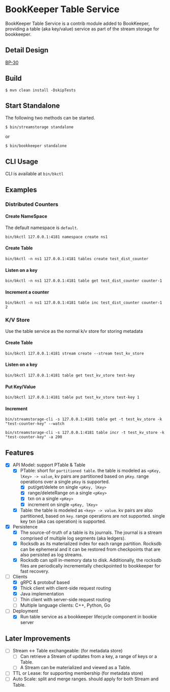 # BookKeeper Table Service

BookKeeper Table Service is a contrib module added to BookKeeper, providing a table (aka key/value) service as part of the stream storage for bookkeeper.

## Detail Design

[BP-30](https://docs.google.com/document/d/155xAwWv5IdOitHh1NVMEwCMGgB28M3FyMiQSxEpjE-Y/edit#heading=h.56rbh52koe3f)

## Build

```
$ mvn clean install -DskipTests
```

## Start Standalone
The following two methods can be started.

```
$ bin/streamstorage standalone
```
or

```
$ bin/bookkeeper standalone
```

## CLI Usage

CLI is available at `bin/bkctl`

## Examples

### Distributed Counters

#### Create NameSpace

The default namespace is `default`.

```
bin/bkctl 127.0.0.1:4181 namespace create ns1

```

#### Create Table

```
bin/bkctl -n ns1 127.0.0.1:4181 tables create test_dist_counter
```

#### Listen on a key

```
bin/bkctl -n ns1 127.0.0.1:4181 table get test_dist_counter counter-1
```

#### Increment a counter

```
bin/bkctl -n ns1 127.0.0.1:4181 table inc test_dist_counter counter-1 2
```

### K/V Store

Use the table service as the normal k/v store for storing metadata

#### Create Table

```
bin/bkctl 127.0.0.1:4181 stream create --stream test_kv_store
```

#### Listen on a key

```
bin/bkctl 127.0.0.1:4181 table get test_kv_store test-key
```

#### Put Key/Value

```
bin/bkctl 127.0.0.1:4181 table put test_kv_store test-key 1
```

#### Increment

```
bin/streamstorage-cli -s 127.0.0.1:4181 table get -t test_kv_store -k "test-counter-key" --watch
```

```
bin/streamstorage-cli -s 127.0.0.1:4181 table incr -t test_kv_store -k "test-counter-key" -a 200
```

## Features

- [x] API Model: support PTable & Table
    - [x] PTable: short for `partitioned table`. the table is modeled as `<pKey, lKey> -> value`, kv pairs are partitioned based on `pKey`. range operations over a single `pKey` is supported.
        - [x] put/get/delete on single `<pKey, lKey>`
        - [x] range/deleteRange on a single `<pKey>`
        - [x] txn on a single `<pKey>`
        - [x] increment on single `<pKey, lKey>`
    - [x] Table: the table is modeled as `<key> -> value`. kv pairs are also partitioned, based on `key`. range operations are not supported. single key txn (aka cas operation) is supported.
- [x] Persistence
    - [x] The source-of-truth of a table is its journals. The journal is a stream comprised of multiple log segments (aka ledgers).
    - [x] Rocksdb as its materialized index for each range partition. Rocksdb can be ephemeral and it can be restored from checkpoints that are also persisted as log streams.
    - [x] Rocksdb can spill in-memory data to disk. Additionally, the rocksdb files are periodically incrementally checkpointed to bookkeeper for fast recovery.
- [ ] Clients
    - [x] gRPC & protobuf based
    - [x] Thick client with client-side request routing
    - [x] Java implementation
    - [ ] Thin client with server-side request routing
    - [ ] Multiple language clients: C++, Python, Go
- [ ] Deployment
    - [x] Run table service as a bookkeeper lifecycle component in bookie server

## Later Improvements

- [ ] Stream <-> Table exchangeable: (for metadata store)
    - [ ] Can retrieve a Stream of updates from a key, a range of keys or a Table.
    - [ ] A Stream can be materialized and viewed as a Table.
- [ ] TTL or Lease: for supporting membership (for metadata store)
- [ ] Auto Scale: split and merge ranges. should apply for both Stream and Table.
